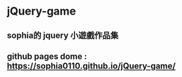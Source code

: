 # jQuery-game
## sophia的 jquery 小遊戲作品集
## github pages  dome : https://sophia0110.github.io/jQuery-game/
